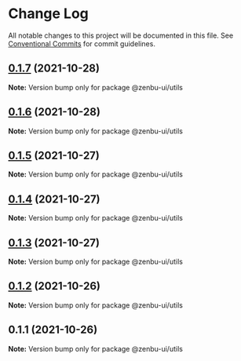 # Change Log

All notable changes to this project will be documented in this file.
See [Conventional Commits](https://conventionalcommits.org) for commit guidelines.

## [0.1.7](https://github.com/KodepandaID/zenbu-ui/compare/@zenbu-ui/utils@0.1.6...@zenbu-ui/utils@0.1.7) (2021-10-28)

**Note:** Version bump only for package @zenbu-ui/utils





## [0.1.6](https://github.com/KodepandaID/zenbu-ui/compare/@zenbu-ui/utils@0.1.5...@zenbu-ui/utils@0.1.6) (2021-10-28)

**Note:** Version bump only for package @zenbu-ui/utils





## [0.1.5](https://github.com/KodepandaID/zenbu-ui/compare/@zenbu-ui/utils@0.1.4...@zenbu-ui/utils@0.1.5) (2021-10-27)

**Note:** Version bump only for package @zenbu-ui/utils





## [0.1.4](https://github.com/KodepandaID/zenbu-ui/compare/@zenbu-ui/utils@0.1.3...@zenbu-ui/utils@0.1.4) (2021-10-27)

**Note:** Version bump only for package @zenbu-ui/utils





## [0.1.3](https://github.com/KodepandaID/zenbu-ui/compare/@zenbu-ui/utils@0.1.2...@zenbu-ui/utils@0.1.3) (2021-10-27)

**Note:** Version bump only for package @zenbu-ui/utils





## [0.1.2](https://github.com/KodepandaID/zenbu-ui/compare/@zenbu-ui/utils@0.1.1...@zenbu-ui/utils@0.1.2) (2021-10-26)

**Note:** Version bump only for package @zenbu-ui/utils





## 0.1.1 (2021-10-26)

**Note:** Version bump only for package @zenbu-ui/utils
